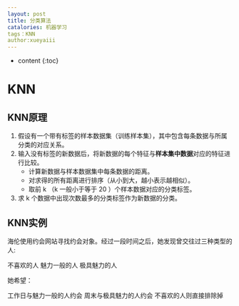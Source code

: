 ```yaml
---
layout: post
title: 分类算法
catalories: 机器学习
tags：KNN
author:xueyaiii
---
```


* content
{:toc}
# KNN

## KNN原理

1. 假设有一个带有标签的样本数据集（训练样本集），其中包含每条数据与所属分类的对应关系。
2. 输入没有标签的新数据后，将新数据的每个特征与**样本集中数据**对应的特征进行比较。
   - 计算新数据与样本数据集中每条数据的距离。
   - 对求得的所有距离进行排序（从小到大，越小表示越相似）。
   - 取前 k （k 一般小于等于 20 ）个样本数据对应的分类标签。
3. 求 k 个数据中出现次数最多的分类标签作为新数据的分类。

## KNN实例

海伦使用约会网站寻找约会对象。经过一段时间之后，她发现曾交往过三种类型的人:

不喜欢的人
魅力一般的人
极具魅力的人

她希望：

工作日与魅力一般的人约会
周末与极具魅力的人约会
不喜欢的人则直接排除掉